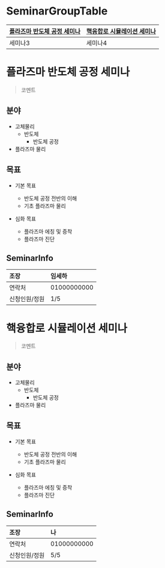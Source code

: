 
# SeminarGroupTable
[플라즈마 반도체 공정 세미나](https://github.com/Yoon0618/PhysicsSpaceSeminar/tree/main#%ED%94%8C%EB%9D%BC%EC%A6%88%EB%A7%88-%EB%B0%98%EB%8F%84%EC%B2%B4-%EA%B3%B5%EC%A0%95-%EC%84%B8%EB%AF%B8%EB%82%98)|[핵융합로 시뮬레이션 세미나](https://github.com/Yoon0618/PhysicsSpaceSeminar/tree/main#%ED%95%B5%EC%9C%B5%ED%95%A9%EB%A1%9C-%EC%8B%9C%EB%AE%AC%EB%A0%88%EC%9D%B4%EC%85%98-%EC%84%B8%EB%AF%B8%EB%82%98)
:---|:---
세미나3|세미나4

# 플라즈마 반도체 공정 세미나

> 코멘트

## 분야
+ 고체물리
	+ 반도체
		+ 반도체 공정
+ 플라즈마 물리

## 목표

+ 기본 목표
	+ 반도체 공정 전반의 이해
	+ 기초 플라즈마 물리

+ 심화 목표
	+ 플라즈마 에칭 및 증착
	+ 플라즈마 진단

## SeminarInfo
조장|임세하
:---|:---
연락처|01000000000
신청인원/정원|1/5

# 핵융합로 시뮬레이션 세미나

> 코멘트

## 분야
+ 고체물리
	+ 반도체
		+ 반도체 공정
+ 플라즈마 물리

## 목표

+ 기본 목표
	+ 반도체 공정 전반의 이해
	+ 기초 플라즈마 물리

+ 심화 목표
	+ 플라즈마 에칭 및 증착
	+ 플라즈마 진단

## SeminarInfo
조장|나
:---|:---
연락처|01000000000
신청인원/정원|5/5
